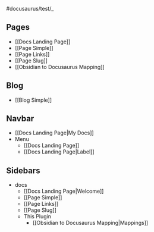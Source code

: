 #docusaurus/test/_

## Pages

- [[Docs Landing Page]]
- [[Page Simple]]
- [[Page Links]]
- [[Page Slug]]
- [[Obsidian to Docusaurus Mapping]]

## Blog

- [[Blog Simple]]

## Navbar

- [[Docs Landing Page|My Docs]]
- Menu
  - [[Docs Landing Page]]
  - [[Docs Landing Page|Label]]

## Sidebars

- docs
  - [[Docs Landing Page|Welcome]]
  - [[Page Simple]]
  - [[Page Links]]
  - [[Page Slug]]
  - This Plugin
    - [[Obsidian to Docusaurus Mapping|Mappings]]

